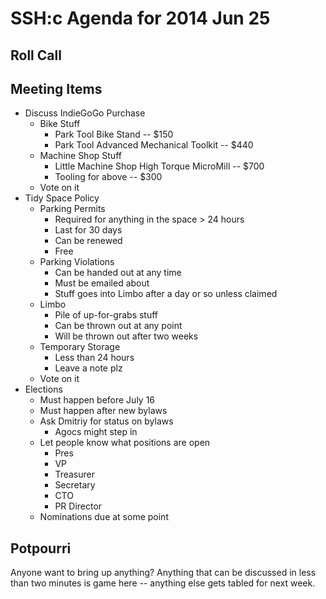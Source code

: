 SSH:c Agenda for 2014 Jun 25
============================

Roll Call
---------

Meeting Items
-------------

- Discuss IndieGoGo Purchase
	- Bike Stuff
		- Park Tool Bike Stand -- $150
		- Park Tool Advanced Mechanical Toolkit -- $440
	- Machine Shop Stuff
		- Little Machine Shop High Torque MicroMill	-- $700
		- Tooling for above -- $300
	- Vote on it
- Tidy Space Policy
	- Parking Permits
		- Required for anything in the space > 24 hours
		- Last for 30 days
		- Can be renewed
		- Free
	- Parking Violations
		- Can be handed out at any time
		- Must be emailed about
		- Stuff goes into Limbo after a day or so unless claimed
	- Limbo
		- Pile of up-for-grabs stuff
		- Can be thrown out at any point
		- Will be thrown out after two weeks
	- Temporary Storage
		- Less than 24 hours
		- Leave a note plz
	- Vote on it
- Elections
	- Must happen before July 16
	- Must happen after new bylaws
	- Ask Dmitriy for status on bylaws
		- Agocs might step in
	- Let people know what positions are open
		- Pres
		- VP
		- Treasurer
		- Secretary
		- CTO
		- PR Director
	- Nominations due at some point

Potpourri
---------

Anyone want to bring up anything? Anything that can be discussed in less than two minutes is game here -- anything else gets tabled for next week.
